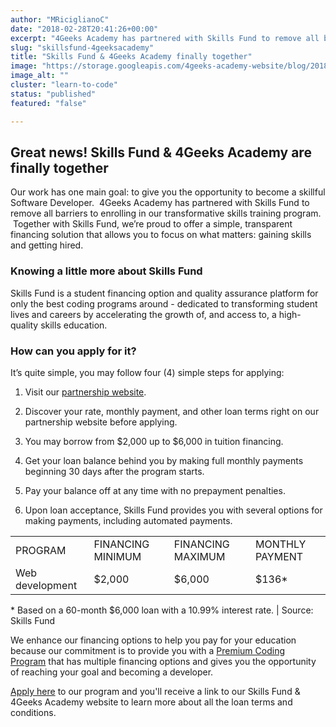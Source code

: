 ```yaml
---
author: "MRiciglianoC"
date: "2018-02-28T20:41:26+00:00"
excerpt: "4Geeks Academy has partnered with Skills Fund to remove all barriers to enrolling in our transformative skills training program."
slug: "skillsfund-4geeksacademy"
title: "Skills Fund & 4Geeks Academy finally together"
image: "https://storage.googleapis.com/4geeks-academy-website/blog/2018/02/Skill-Fund-04-1-1-768x433.jpg"
image_alt: ""
cluster: "learn-to-code"
status: "published"
featured: "false"

---
```


## Great news! Skills Fund & 4Geeks Academy are finally together


Our work has one main goal: to give you the opportunity to become a skillful Software Developer.  4Geeks Academy has partnered with Skills Fund to remove all barriers to enrolling in our transformative skills training program.  Together with Skills Fund, we’re proud to offer a simple, transparent financing solution that allows you to focus on what matters: gaining skills and getting hired.


### Knowing a little more about Skills Fund


Skills Fund is a student financing option and quality assurance platform for only the best coding programs around - dedicated to transforming student lives and careers by accelerating the growth of, and access to, a high-quality skills education.


### How can you apply for it? 


It’s quite simple, you may follow four (4) simple steps for applying:



 	
  1. Visit our [partnership website](https://4geeksacademy.skills.fund/?__hstc=264107987.ba98fcfc01411f33634628fa71fad147.1512070570326.1519334692071.1519657253972.80&__hssc=264107987.2.1519657253972&__hsfp=972100392).

 	
  2. Discover your rate, monthly payment, and other loan terms right on our partnership website before applying.

 	
  3. You may borrow from $2,000 up to $6,000 in tuition financing.

 	
  4. Get your loan balance behind you by making full monthly payments beginning 30 days after the program starts.

 	
  5. Pay your balance off at any time with no prepayment penalties.

 	
  6. Upon loan acceptance, Skills Fund provides you with several options for making payments, including automated payments.


<table >
<tbody >
<tr >

<td >PROGRAM
</td>

<td >FINANCING MINIMUM
</td>

<td >FINANCING MAXIMUM
</td>

<td >MONTHLY PAYMENT
</td>
</tr>
<tr >

<td >Web development
</td>

<td >$2,000
</td>

<td >$6,000
</td>

<td >$136*
</td>
</tr>
</tbody>
</table>
* Based on a 60-month $6,000 loan with a 10.99% interest rate. | Source: Skills Fund

We enhance our financing options to help you pay for your education because our commitment is to provide you with a [Premium Coding Program](/wp-content/uploads/2017/09/4GEEKS-ACADEMY-FULL.pdf) that has multiple financing options and gives you the opportunity of reaching your goal and becoming a developer.

[Apply here](/apply/) to our program and you'll receive a link to our Skills Fund & 4Geeks Academy website to learn more about all the loan terms and conditions.
